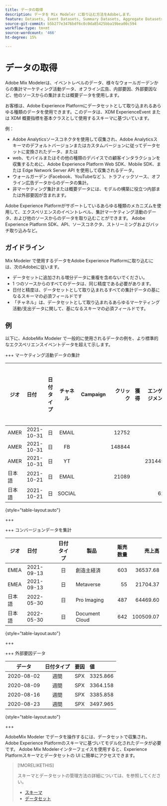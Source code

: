```yaml
---
title: データの取得
description: データを Mix Modeler に取り込む方法をAdobeします。
feature: Datasets, Event Datasets, Summary Datasets, Aggregate Datasets
source-git-commit: b5b277e3476bdf6c0c0da85425bba19bea00c594
workflow-type: tm+mt
source-wordcount: '466'
ht-degree: 15%

---
```



# データの取得

Adobe Mix Modelerは、イベントレベルのデータ、様々なウォールガーデンからの集計マーケティング活動データ、オフライン広告、内部要因、外部要因など、他のソースからの集計または概要データを使用します。

お客様は、Adobe Experience Platformにデータセットとして取り込まれるあらゆる種類のデータを使用できます。このデータは、XDM ExperienceEvent または XDM 概要指標を基本クラスとして使用するスキーマに基づいています。

例：

* Adobe Analyticsソースコネクタを使用して収集され、Adobe Analyticsスキーマのデフォルトバージョンまたはカスタムバージョンに従ってデータセットに変換されたデータ、または
* web、モバイルまたはその他の種類のデバイスでの顧客インタラクションを収集するために、Adobe Experience Platform Web SDK、Mobile SDK、または Edge Network Server API を使用して収集されるデータ。
* ウォールガーデン (Facebook、YouTubeなど )、トラフィックソース、オフライン広告データからのデータの集計。
* 非マーケティング集計または概要データには、モデルの構築に役立つ内部または外部要因が含まれます。

Adobe Experience Platformがサポートしているあらゆる種類のメカニズムを使用して、エクスペリエンスのイベントレベル、集計マーケティング活動のデータ、および他のソースからのデータを取り込むことができます。 Adobe Experience Platform SDK、API、ソースコネクタ、ストリーミングおよびバッチ取り込みなど。


## ガイドライン

Mix Modeler で使用するデータをAdobe Experience Platformに取り込むには、次のAdobeに従います。

* データセットに追加される増分データに重複を含めないでください。
* 1 つのソースからのすべてのデータは、同じ精度である必要があります。
* 日付と精度は、データセットとして取り込まれるすべての集計データの基になるスキーマの必須フィールドです
* 「チャネル」は、データセットとして取り込まれるあらゆるマーケティング活動/支出データに関して、基になるスキーマの必須フィールドです。


## 例

以下に、AdobeMix Modeler で一般的に使用されるデータの例を、より標準的なエクスペリエンスイベントデータを超えて示します。

+++ マーケティング活動データの集計

| ジオ | 日付 | 日付タイプ | チャネル | Campaign | クリック | 獲得 | エンゲージメント | インプレッション | Open | 所有 | 送信済み |
|---|:--|---|:---:|---|--:|---|--:|---|---|---|--:|
| AMER | 2021-10-31 | 日 | EMAIL | | 12752 | | | | | | 1132945 |
| AMER | 2021-10-31 | 日 | FB | | 148844 | | | | | | |
| AMER | 2021-10-31 | 日 | YT | | | | 2314452 | | | | |
| 日本語 | 2021-10-21 | 日 | EMAIL | | 21089 | | | | | | 3283626 |
| 日本語 | 2021-10-21 | 日 | SOCIAL | | | | 621 | | | | |

{style="table-layout:auto"}

+++

+++ コンバージョンデータを集計

| ジオ | 日付 | 日付タイプ | 製品 | 販売数量 | 売上高 |
|---|:---|:---:|---|--:|--:|
| EMEA | 2021-09-13 | 日 | 創造主経済 | 603 | 36537.68 |
| EMEA | 2021-09-13 | 日 | Metaverse | 55 | 21704.37 |
| 日本語 | 2022-05-30 | 日 | Pro Imaging | 487 | 64469.60 |
| 日本語 | 2022-05-30 | 日 | Document Cloud | 642 | 100509.07 |

{style="table-layout:auto"}

+++

+++ 外部要因データ

| データ | 日付タイプ | 要因 | 値 |
|---|:---:|:---:|:---|
| 2020-08-02 | 週間 | SPX | 3325.866 |
| 2020-08-09 | 週間 | SPX | 3364.158 |
| 2020-08-16 | 週間 | SPX | 3385.858 |
| 2020-08-23 | 週間 | SPX | 3497.965 |

{style="table-layout:auto"}

+++

AdobeMix Modeler でデータを操作するには、データセットで収集され、Adobe Experience Platformのスキーマに基づいてモデル化されたデータが必要です。 Adobe Mix Modelerインターフェイスを使用すると、Experience Platformスキーマとデータセットの UI に簡単にアクセスできます。

>[!MORELIKETHIS]
>
>スキーマとデータセットの管理方法の詳細については、を参照してください。
>
>* [スキーマ](schemas.md)
>* [データセット](datasets.md)
